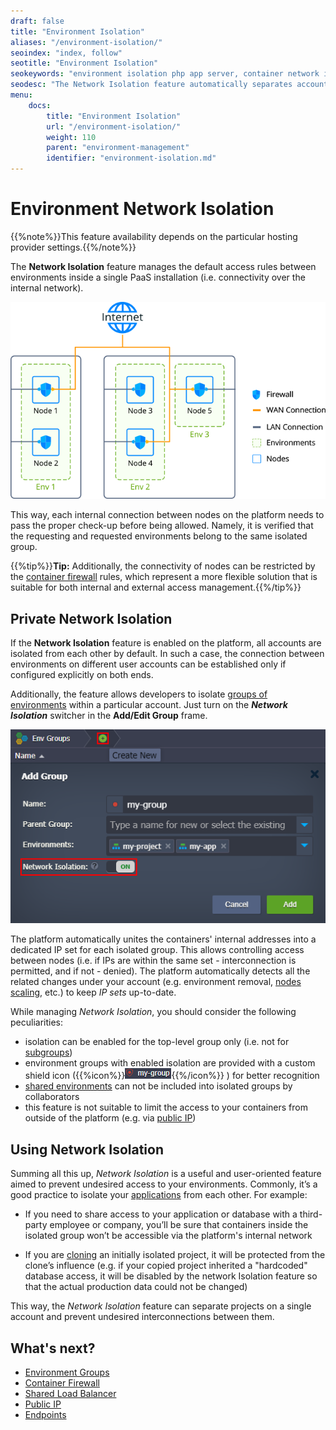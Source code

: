 ```yaml
---
draft: false
title: "Environment Isolation"
aliases: "/environment-isolation/"
seoindex: "index, follow"
seotitle: "Environment Isolation"
seokeywords: "environment isolation php app server, container network isolation, container network isolation in cloud, php environment isolation in cloud, private network isolation ruby app server, environment network isolation in account, environment node isolation in cloud, environment network isolation cloud, java app server environment isolation in cloud, ruby environment isolation in cloud, node.js app server environment isolation, private network isolation app server, automatic network isolation in cloud, container private network isolation, containers interconnection isolation, environment isolation python app server, nodejs environment isolation in cloud, ruby app server environment isolation, private network isolation php app server"
seodesc: "The Network Isolation feature automatically separates accounts on the platform from interconnecting and allows to put environments into the dedicated secure groups to isolate different applications within the account."
menu: 
    docs:
        title: "Environment Isolation"
        url: "/environment-isolation/"
        weight: 110
        parent: "environment-management"
        identifier: "environment-isolation.md"
---
```


# Environment Network Isolation

{{%note%}}This feature availability depends on the particular hosting provider settings.{{%/note%}}

The **Network Isolation** feature manages the default access rules between environments inside a single PaaS installation (i.e. connectivity over the internal network).

![request handling with firewall and isolation](01-request-handling-with-firewall-and-isolation.png)

This way, each internal connection between nodes on the platform needs to pass the proper check-up before being allowed. Namely, it is verified that the requesting and requested environments belong to the same isolated group.

{{%tip%}}**Tip:** Additionally, the connectivity of nodes can be restricted by the [container firewall](/custom-firewall/) rules, which represent a more flexible solution that is suitable for both internal and external access management.{{%/tip%}}


## Private Network Isolation

If the **Network Isolation** feature is enabled on the platform, all accounts are isolated from each other by default. In such a case, the connection between environments on different user accounts can be established only if configured explicitly on both ends.

Additionally, the feature allows developers to isolate [groups of environments](/environment-groups/) within a particular account. Just turn on the ***Network Isolation*** switcher in the **Add/Edit Group** frame.

![enable isolation for environment group](02-enable-isolation-for-environment-group.png)

The platform automatically unites the containers' internal addresses into a dedicated IP set for each isolated group. This allows controlling access between nodes (i.e. if IPs are within the same set - interconnection is permitted, and if not - denied). The platform automatically detects all the related changes under your account (e.g. environment removal, [nodes scaling](/horizontal-scaling/), etc.) to keep *IP sets* up-to-date. 

While managing *Network Isolation*, you should consider the following peculiarities:
- isolation can be enabled for the top-level group only (i.e. not for [subgroups](/environment-groups-management/#add-subgroups))
- environment groups with enabled isolation are provided with a custom shield icon ({{%icon%}}![isolated group icon](03-isolated-group-icon.png){{%/icon%}} ) for better recognition
- [shared environments](/share-environment/) can not be included into isolated groups by collaborators
- this feature is not suitable to limit the access to your containers from outside of the platform (e.g. via [public IP](/public-ip/))


## Using Network Isolation

Summing all this up, *Network Isolation* is a useful and user-oriented feature aimed to prevent undesired access to your environments. Commonly, it’s a good practice to isolate your [applications](/paas-components-definition/#application) from each other. For example:

* If you need to share access to your application or database with a third-party employee or company, you’ll be sure that containers inside the isolated group won’t be accessible via the platform's internal network

* If you are [cloning](/clone-environment/) an initially isolated project, it will be protected from the clone’s influence (e.g. if your copied project inherited a "hardcoded" database access, it will be disabled by the network Isolation feature so that the actual production data could not be changed)

This way, the *Network Isolation* feature can separate projects on a single account and prevent undesired interconnections between them.


## What's next?

* [Environment Groups](/environment-groups/)
* [Container Firewall](/custom-firewall/)
* [Shared Load Balancer](/shared-load-balancer/)
* [Public IP](/public-ip/)
* [Endpoints](/endpoints/)

